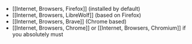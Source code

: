 - [[Internet, Browsers, Firefox]] (installed by default)
- [[Internet, Browsers, LibreWolf]] (based on Firefox)
- [[Internet, Browsers, Brave]] (Chrome based)
- [[Internet, Browsers, Chrome]] or [[Internet, Browsers, Chromium]] if you absolutely must